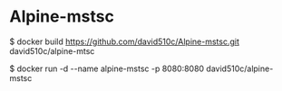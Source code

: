 # Alpine-mstsc

$ docker build https://github.com/david510c/Alpine-mstsc.git david510c/alpine-mtsc

$ docker run -d --name alpine-mstsc -p 8080:8080 david510c/alpine-mstsc
